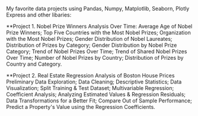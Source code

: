 My favorite data projects using Pandas, Numpy, Matplotlib, Seaborn, Plotly Express and other libaries:

**Project 1. Nobel Prize Winners Analysis Over Time: Average Age of Nobel Prize Winners; Top Five Countries with the Most Nobel Prizes; Organization with the Most Nobel Prizes; Gender Distribution of Nobel Laureates; Distribution of Prizes by Category; Gender Distribution by Nobel Prize Category; Trend of Nobel Prizes Over Time; Trend of Shared Nobel Prizes Over Time; Number of Nobel Prizes by Country; Distribution of Prizes by Country and Category.

**Project 2. Real Estate Regression Analysis of Boston House Prices Preliminary Data Exploration; Data Cleaning; Descriptive Statistics; Data Visualization; Split Training & Test Dataset; Multivariable Regression; Coefficient Analysis; Analyzing Estimated Values & Regression Residuals; Data Transformations for a Better Fit; Compare Out of Sample Performance; Predict a Property's Value using the Regression Coefficients.
